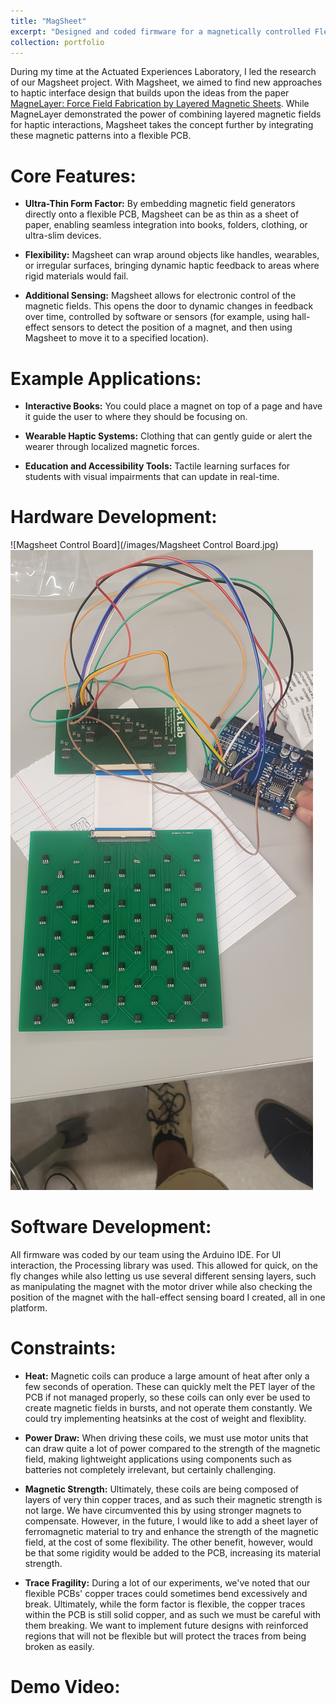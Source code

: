 ```yaml
---
title: "MagSheet"
excerpt: "Designed and coded firmware for a magnetically controlled Flexible Printed Circuit board with controllable magnetic coils during my time at the Actuated Experiences Laboratory (Axlab) at the University of Chicago."
collection: portfolio
---
```


During my time at the Actuated Experiences Laboratory, I led the research of our Magsheet project. With Magsheet, we aimed to find new approaches to haptic interface design that builds upon the ideas from the paper [MagneLayer: Force Field Fabrication by Layered Magnetic Sheets](https://dl.acm.org/doi/10.1145/3313831.3376552). While MagneLayer demonstrated the power of combining layered magnetic fields for haptic interactions, Magsheet takes the concept further by integrating these magnetic patterns into a flexible PCB.

# Core Features:

- **Ultra-Thin Form Factor:** By embedding magnetic field generators directly onto a flexible PCB, Magsheet can be as thin as a sheet of paper, enabling seamless integration into books, folders, clothing, or ultra-slim devices.
  
- **Flexibility:** Magsheet can wrap around objects like handles, wearables, or irregular surfaces, bringing dynamic haptic feedback to areas where rigid materials would fail.

- **Additional Sensing:** Magsheet allows for electronic control of the magnetic fields. This opens the door to dynamic changes in feedback over time, controlled by software or sensors (for example, using hall-effect sensors to detect the position of a magnet, and then using Magsheet to move it to a specified location).

  
# Example Applications:

- **Interactive Books:** You could place a magnet on top of a page and have it guide the user to where they should be focusing on.

- **Wearable Haptic Systems:** Clothing that can gently guide or alert the wearer through localized magnetic forces.

- **Education and Accessibility Tools:** Tactile learning surfaces for students with visual impairments that can update in real-time.

# Hardware Development:

![Magsheet Control Board](/images/Magsheet Control Board.jpg) 
![Hall Effect Sensor Board](/images/HallEffect_Sensor_Magsheet.jpg)


# Software Development: 
All firmware was coded by our team using the Arduino IDE. For UI interaction, the Processing library was used. This allowed for quick, on the fly changes while also letting us use several different sensing layers, such as manipulating the magnet with the motor driver while also checking the position of the magnet with the hall-effect sensing board I created, all in one platform. 

# Constraints:

- **Heat:** Magnetic coils can produce a large amount of heat after only a few seconds of operation. These can quickly melt the PET layer of the PCB if not managed properly, so these coils can only ever be used to create magnetic fields in bursts, and not operate them constantly. We could try implementing heatsinks at the cost of weight and flexiblity.
  
- **Power Draw:** When driving these coils, we must use motor units that can draw quite a lot of power compared to the strength of the magnetic field, making lightweight applications using components such as batteries not completely irrelevant, but certainly challenging. 

- **Magnetic Strength:** Ultimately, these coils are being composed of layers of very thin copper traces, and as such their magnetic strength is not large. We have circumvented this by using stronger magnets to compensate. However, in the future, I would like to add a sheet layer of ferromagnetic material to try and enhance the strength of the magnetic field, at the cost of some flexibility. The other benefit, however, would be that some rigidity would be added to the PCB, increasing its material strength. 

- **Trace Fragility:** During a lot of our experiments, we've noted that our flexible PCBs' copper traces could sometimes bend excessively and break. Ultimately, while the form factor is flexible, the copper traces within the PCB is still solid copper, and as such we must be careful with them breaking. We want to implement future designs with reinforced regions that will not be flexible but will protect the traces from being broken as easily. 

# Demo Video:
